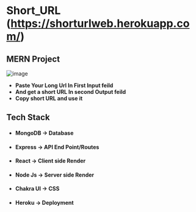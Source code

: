 # Short_URL (https://shorturlweb.herokuapp.com/)
## MERN Project
![image](https://user-images.githubusercontent.com/97354310/172382127-7c3b1a1b-0d16-4e2d-b0d8-e789aad5eccf.png)
<!-- ![image](https://user-images.githubusercontent.com/97354310/172386629-b58f856d-ead9-412e-8daf-50c0c3f8edb3.png) -->



- **Paste Your Long Url In First Input feild**
- **And get a short URL In second Output feild**
- **Copy short URL and use it**

## Tech Stack
- #### MongoDB      -> Database
- #### Express         -> API End Point/Routes
- #### React            -> Client side Render
- #### Node Js        -> Server side Render
- #### Chakra UI     -> CSS
- #### Heroku         -> Deployment
